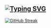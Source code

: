 ## [![Typing SVG](https://readme-typing-svg.herokuapp.com?font=VT323&pause=1000&color=FFFFFF&vCenter=true&repeat=false&width=600&height=25&lines=%F0%9F%9A%80+Explorando+ideias+e+construindo+solu%C3%A7%C3%B5es.+%F0%9F%92%BB%E2%9C%A8)](https://git.io/typing-svg)

[![GitHub Streak](https://github-readme-streak-stats.herokuapp.com?user=yagocouto&theme=nightfox&hide_border=true&locale=pt_BR&mode=weekly)](https://git.io/streak-stats)
